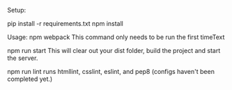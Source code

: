 Setup:

pip install -r requirements.txt
npm install

Usage:
npm webpack
This command only needs to be run the first timeText

npm run start
This will clear out your dist folder, build the project and start the server.

npm run lint
runs htmllint, csslint, eslint, and pep8 (configs haven't been completed yet.)
